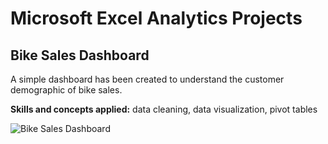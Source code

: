 # Microsoft Excel Analytics Projects

## Bike Sales Dashboard
A simple dashboard has been created to understand the customer demographic of bike sales.

**Skills and concepts applied:** data cleaning, data visualization, pivot tables

![Bike Sales Dashboard](https://user-images.githubusercontent.com/43680714/201499196-3b213812-2f2b-49fb-8045-92eab9800a09.PNG)
